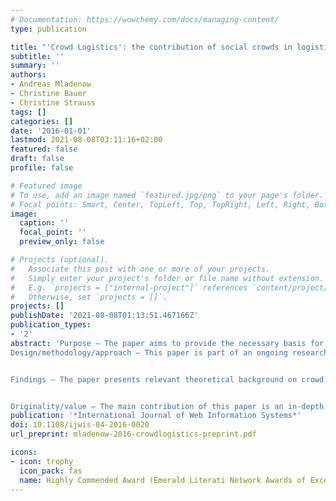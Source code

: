 ```yaml
---
# Documentation: https://wowchemy.com/docs/managing-content/
type: publication

title: "'Crowd Logistics': the contribution of social crowds in logistics activities"
subtitle: ''
summary: ''
authors:
- Andreas Mladenow
- Christine Bauer
- Christine Strauss
tags: []
categories: []
date: '2016-01-01'
lastmod: 2021-08-08T03:11:16+02:00
featured: false
draft: false
profile: false

# Featured image
# To use, add an image named `featured.jpg/png` to your page's folder.
# Focal points: Smart, Center, TopLeft, Top, TopRight, Left, Right, BottomLeft, Bottom, BottomRight.
image:
  caption: ''
  focal_point: ''
  preview_only: false

# Projects (optional).
#   Associate this post with one or more of your projects.
#   Simply enter your project's folder or file name without extension.
#   E.g. `projects = ["internal-project"]` references `content/project/deep-learning/index.md`.
#   Otherwise, set `projects = []`.
projects: []
publishDate: '2021-08-08T01:13:51.467166Z'
publication_types:
- '2'
abstract: 'Purpose – The paper aims to provide the necessary basis for a novel interdisciplinary research field. Various types and implementations of crowdsourcing have emerged in the market; many of them are related to logistics. While we can identify plenty of crowd logistics applications using information technology capabilities and information sharing in practice, theories behind this phenomenon have received only limited attention. This paper accounts for filling this research gap by analyzing the crowd’s contributions in logistics of goods and information.
Design/methodology/approach – This paper is part of an ongoing research endeavor in the field of location-based crowdsourcing. It represents conceptual work that builds on a literature review enriched with an in-depth analysis of real-world examples in the field of crowd logistics. Using a scoring method, we provide an example how a company may evaluate the alternatives of crowd logistics. The main approach is an analysis of variants of how the social crowd may be integrated in logistics processes. The work is conceptual in its core. Thereby, we use real-world examples of crowdsourcing applications to underpin the evaluated variants of crowd logistics.


Findings – The paper presents relevant theoretical background on crowd logistics. The authors differentiate between variants of crowd logistics with their flow of materials, goods and information. Thereby they zoom in the type, significance and process flow of the crowd’s contributions. They discuss potential advantages and challenges of logistics with the performing crowd and deeply discuss opportunities and challenges from a business and from an individual’s perspective. Finally, they highlight a route map for future research directions in this novel interdisciplinary research field. Research limitations/implications – As this work is conceptual in its core, generalizations may be drawn only with great care. Still, we are in a position to propose a route map for further research in this area in this paper. Also the integration of an analysis of a scale of real-world applications allows us to highlight our research’s practical relevance and implications.


Originality/value – The main contribution of this paper is an in-depth analysis and consolidation of innovative crowd logistics applications to provide an overview on recent implementations. The authors propose a categorization scheme and contribute with a route map for further research in the field of crowd logistics.'
publication: '*International Journal of Web Information Systems*'
doi: 10.1108/ijwis-04-2016-0020
url_preprint: mladenow-2016-crowdlogistics-preprint.pdf

icons:
- icon: trophy
  icon_pack: fas
  name: Highly Commended Award (Emerald Literati Network Awards of Excellence 2017)
---
```

